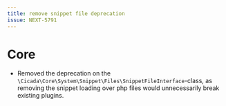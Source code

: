 ```yaml
---
title: remove snippet file deprecation
issue: NEXT-5791
---
```

# Core
* Removed the deprecation on the `\Cicada\Core\System\Snippet\Files\SnippetFileInterface`-class, as removing the snippet loading over php files would unnecessarily break existing plugins.
